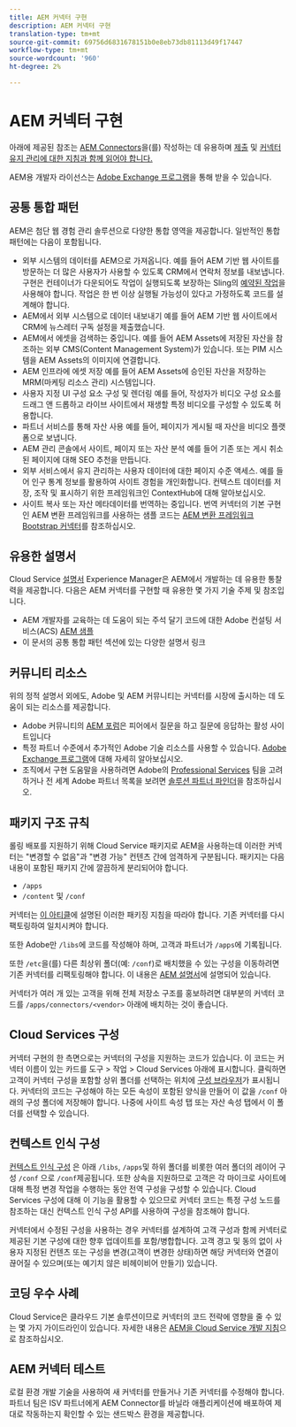```yaml
---
title: AEM 커넥터 구현
description: AEM 커넥터 구현
translation-type: tm+mt
source-git-commit: 69756d6831678151b0e8eb73db81113d49f17447
workflow-type: tm+mt
source-wordcount: '960'
ht-degree: 2%

---
```



AEM 커넥터 구현
=============================

아래에 제공된 참조는 [AEM Connectors](https://www.adobe.io/apis/experiencecloud/aem/aemconnectors.html)을(를) 작성하는 데 유용하며 [제출](submit.md) 및 [커넥터 유지 관리에 대한 지침과 함께 읽어야 합니다.](maintain.md)

AEM용 개발자 라이선스는 [Adobe Exchange 프로그램](https://partners.adobe.com/exchangeprogram/experiencecloud)을 통해 받을 수 있습니다.

공통 통합 패턴
---------------------------

AEM은 첨단 웹 경험 관리 솔루션으로 다양한 통합 영역을 제공합니다. 일반적인 통합 패턴에는 다음이 포함됩니다.

* 외부 시스템의 데이터를 AEM으로 가져옵니다. 예를 들어 AEM 기반 웹 사이트를 방문하는 더 많은 사용자가 사용할 수 있도록 CRM에서 연락처 정보를 내보냅니다.  구현은 컨테이너가 다운되어도 작업이 실행되도록 보장하는 Sling의 [예약된 작업](https://sling.apache.org/documentation/bundles/apache-sling-eventing-and-job-handling.html#scheduled-jobs)을 사용해야 합니다. 작업은 한 번 이상 실행될 가능성이 있다고 가정하도록 코드를 설계해야 합니다.
* AEM에서 외부 시스템으로 데이터 내보내기 예를 들어 AEM 기반 웹 사이트에서 CRM에 뉴스레터 구독 설정을 제출했습니다.
* AEM에서 에셋을 검색하는 중입니다. 예를 들어 AEM Assets에 저장된 자산을 참조하는 외부 CMS(Content Management System)가 있습니다. 또는 PIM 시스템을 AEM Assets의 이미지에 연결합니다.
* AEM 인프라에 에셋 저장 예를 들어 AEM Assets에 승인된 자산을 저장하는 MRM(마케팅 리소스 관리) 시스템입니다.
* 사용자 지정 UI 구성 요소 구성 및 렌더링 예를 들어, 작성자가 비디오 구성 요소를 드래그 앤 드롭하고 라이브 사이트에서 재생할 특정 비디오를 구성할 수 있도록 허용합니다.
* 파트너 서비스를 통해 자산 사용 예를 들어, 페이지가 게시될 때 자산을 비디오 플랫폼으로 보냅니다.
* AEM 관리 콘솔에서 사이트, 페이지 또는 자산 분석 예를 들어 기존 또는 게시 취소된 페이지에 대해 SEO 추천을 만듭니다.
* 외부 서비스에서 유지 관리하는 사용자 데이터에 대한 페이지 수준 액세스. 예를 들어 인구 통계 정보를 활용하여 사이트 경험을 개인화합니다. 컨텍스트 데이터를 저장, 조작 및 표시하기 위한 프레임워크인 ContextHub에 대해 알아보십시오.
* 사이트 복사 또는 자산 메타데이터를 번역하는 중입니다. 번역 커넥터의 기본 구현인 AEM 변환 프레임워크를 사용하는 샘플 코드는 [AEM 변환 프레임워크 Bootstrap 커넥터](https://github.com/Adobe-Marketing-Cloud/aem-translation-framework-bootstrap-connector)를 참조하십시오.


유용한 설명서
--------------------

Cloud Service [설명서](../overview/introduction.md) Experience Manager은 AEM에서 개발하는 데 유용한 통찰력을 제공합니다. 다음은 AEM 커넥터를 구현할 때 유용한 몇 가지 기술 주제 및 참조입니다.

* AEM 개발자를 교육하는 데 도움이 되는 주석 달기 코드에 대한 Adobe 컨설팅 서비스(ACS) [AEM 샘플](http://adobe-consulting-services.github.io/acs-aem-samples/)
* 이 문서의 공통 통합 패턴 섹션에 있는 다양한 설명서 링크

커뮤니티 리소스
--------------------

위의 정적 설명서 외에도, Adobe 및 AEM 커뮤니티는 커넥터를 시장에 출시하는 데 도움이 되는 리소스를 제공합니다.

* Adobe 커뮤니티의 [AEM 포럼](http://help-forums.adobe.com/content/adobeforums/kr/experience-manager-forum/adobe-experience-manager.html)은 피어에서 질문을 하고 질문에 응답하는 활성 사이트입니다
* 특정 파트너 수준에서 추가적인 Adobe 기술 리소스를 사용할 수 있습니다. [Adobe Exchange 프로그램](https://partners.adobe.com/exchangeprogram/experiencecloud)에 대해 자세히 알아보십시오.
* 조직에서 구현 도움말을 사용하려면 Adobe의 [Professional Services](http://www.adobe.com/marketing-cloud/service-support/professional-consulting-training.html) 팀을 고려하거나 전 세계 Adobe 파트너 목록을 보려면 [솔루션 파트너 파인더](https://solutionpartners.adobe.com/home/partnerFinder.html)을 참조하십시오.

패키지 구조 규칙
-----------------------

롤링 배포를 지원하기 위해 Cloud Service 패키지로 AEM을 사용하는데 이러한 커넥터는 &quot;변경할 수 없음&quot;과 &quot;변경 가능&quot; 컨텐츠 간에 엄격하게 구분됩니다. 패키지는 다음 내용이 포함된 패키지 간에 깔끔하게 분리되어야 합니다.

* `/apps`
* `/content` 및 `/conf`

커넥터는 [이 아티클](/help/implementing/developing/introduction/aem-project-content-package-structure.md)에 설명된 이러한 패키징 지침을 따라야 합니다. 기존 커넥터를 다시 팩토링하여 일치시켜야 합니다.

또한 Adobe만 `/libs`에 코드를 작성해야 하며, 고객과 파트너가 `/apps`에 기록됩니다.

또한 `/etc`을(를) 다른 최상위 폴더(예: `/conf`)로 배치했을 수 있는 구성을 이동하려면 기존 커넥터를 리팩토링해야 합니다. 이 내용은 [AEM 설명서](https://helpx.adobe.com/experience-manager/6-5/sites/deploying/using/repository-restructuring.html)에 설명되어 있습니다.

커넥터가 여러 개 있는 고객을 위해 전체 저장소 구조를 홍보하려면 대부분의 커넥터 코드를 `/apps/connectors/<vendor>` 아래에 배치하는 것이 좋습니다.

Cloud Services 구성
-----------------------------

커넥터 구현의 한 측면으로는 커넥터의 구성을 지원하는 코드가 있습니다. 이 코드는 커넥터 이름이 있는 카드를 도구 > 작업 > Cloud Services 아래에 표시합니다. 클릭하면 고객이 커넥터 구성을 포함할 상위 폴더를 선택하는 위치에 [구성 브라우저](/help/implementing/developing/introduction/configurations.md#using-configuration-browser)가 표시됩니다. 커넥터의 코드는 구성해야 하는 모든 속성이 포함된 양식을 만들어 이 값을 `/conf` 아래의 구성 폴더에 저장해야 합니다. 나중에 사이트 속성 탭 또는 자산 속성 탭에서 이 폴더를 선택할 수 있습니다.


컨텍스트 인식 구성
-----------------------------

[컨텍스트 인식 구성](https://sling.apache.org/documentation/bundles/context-aware-configuration/context-aware-configuration.html) 은 아래 `/libs`,  `/apps`및 하위 폴더를 비롯한 여러 폴더의 레이어 구성 `/conf` 으로  `/conf`제공됩니다. 또한 상속을 지원하므로 고객은 각 마이크로 사이트에 대해 특정 변경 작업을 수행하는 동안 전역 구성을 구성할 수 있습니다. Cloud Services 구성에 대해 이 기능을 활용할 수 있으므로 커넥터 코드는 특정 구성 노드를 참조하는 대신 컨텍스트 인식 구성 API를 사용하여 구성을 참조해야 합니다.

커넥터에서 수정된 구성을 사용하는 경우 커넥터를 설계하여 고객 구성과 함께 커넥터로 제공된 기본 구성에 대한 향후 업데이트를 포함/병합합니다. 고객 경고 및 동의 없이 사용자 지정된 컨텐츠 또는 구성을 변경(고객이 변경한 상태)하면 해당 커넥터와 연결이 끊어질 수 있으며(또는 예기치 않은 비헤이비어 만들기) 있습니다.

코딩 우수 사례
----------------------

Cloud Service은 클라우드 기본 솔루션이므로 커넥터의 코드 전략에 영향을 줄 수 있는 몇 가지 가이드라인이 있습니다. 자세한 내용은 [AEM을 Cloud Service 개발 지침](/help/implementing/developing/introduction/development-guidelines.md)으로 참조하십시오.

AEM 커넥터 테스트
-------------------------

로컬 환경 개발 기술을 사용하여 새 커넥터를 만들거나 기존 커넥터를 수정해야 합니다. 파트너 팀은 ISV 파트너에게 AEM Connector를 바닐라 애플리케이션에 배포하여 제대로 작동하는지 확인할 수 있는 샌드박스 환경을 제공합니다.
